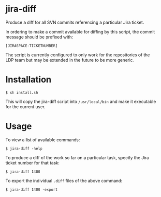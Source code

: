 jira-diff
=========

Produce a diff for all SVN commits referencing a particular Jira ticket.

In ordering to make a commit available for diffing by this script, the commit message should be prefixed with:
```
[JIRASPACE-TICKETNUMBER]
```

The script is currently configured to only work for the repositories of the LDP team but may be extended in the future to be more generic.

Installation
============

```
$ sh install.sh
```

This will copy the jira-diff script into `/usr/local/bin` and make it executable for the current user.

Usage
=====

To view a list of available commands:
```
$ jira-diff -help
```

To produce a diff of the work so far on a particular task, specify the Jira ticket number for that task:
```
$ jira-diff 1400
```

To export the individual `.diff` files of the above command:
```
$ jira-diff 1400 -export
```
